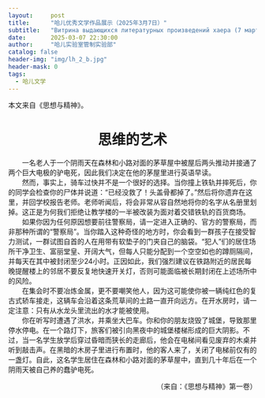 ```yaml
---
layout:     post
title:      "哈儿优秀文学作品展示（2025年3月7日）"
subtitle:   "Витрина выдающихся литературных произведений хаера (7 марта 2025 г.)"
date:       2025-03-07 22:30:00
author:     "哈儿实验室管制实验部"
catalog: false
header-img: "img/lh_2_b.jpg"
header-mask: 0
tags:
  - 哈儿文学
---
```


本文来自《思想与精神》。

<div style="text-align: center"><h1>思维的艺术</h1></div>

&emsp;&emsp;一名老人于一个阴雨天在森林和小路对面的茅草屋中被屋后两头推动并接通了两个巨大电极的驴电死，因此我们决定在他的茅屋里进行英语早读。  
&emsp;&emsp;然而，事实上，骑车过快并不是一个很好的选择。当你撞上铁轨并摔死后，你的同学会检查你的尸体并说道：“已经没救了！头盖骨都掉了。”然后将你遗弃在这里，并回学校报告老师。老师听闻后，将会非常从容自然地将你的名字从名册里划掉。这正是为何我们拒绝让教学楼的一半被改装为面对着交错铁轨的百货商场。  
&emsp;&emsp;如果你因为任何原因想要前往警察局，请一定进入正确的、官方的警察局，而非那种所谓的“警察局”。当你踏入这种奇怪的地方时，你会看到一群孩子在接受智力测试，一群试图自首的人在用带有软垫子的门夹自己的脑袋。“犯人”们的居住场所干净卫生、富丽堂皇、开阔大气，但每人只能分配到一个空空如也的蹲厕隔间，并每天在其中被封闭至少24小时。正因如此，我们强烈建议在铁路附近的居民每晚提醒楼上的邻居不要反复地快速开关灯，否则可能面临被长期封闭在上述场所中的风险。  
&emsp;&emsp;在集会时不要冶炼金属，更不要嘲笑他人，因为这可能使你被一辆纯红色的复古式轿车接走，这辆车会沿着这条荒草间的土路一直开向远方。在开水房时，请一定注意：只有从水龙头里流出的水才能被使用。  
&emsp;&emsp;你在听写时遭遇了洪水，并乘坐大巴车。你和你的朋友烧毁了城堡，导致那里停水停电。在一个路灯下，旅客们被引向黑夜中的城堡楼梯形成的巨大阴影。不过，当一名学生放学后穿过昏暗而狭长的走廊后，他会在电梯间看见废弃的木桌并听到敲击声。在黑暗的木房子里进行布置时，他的客人来了，关闭了电梯前仅有的一盏灯。自此，这名学生居住在森林和小路对面的茅草屋中，直到几十年后在一个阴雨天被自己养的蠢驴电死。
<div style="text-align: right">（来自：《思想与精神》第一卷）</div>